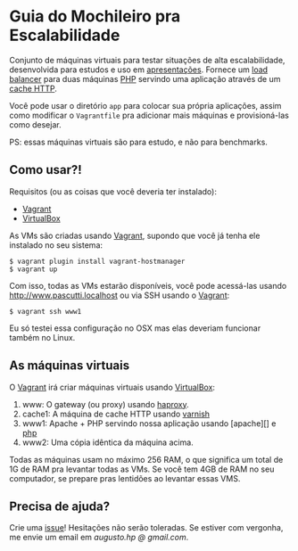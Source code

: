 # Guia do Mochileiro pra Escalabilidade

Conjunto de máquinas virtuais para testar situações de alta escalabilidade, desenvolvida para
estudos e uso em [apresentações][palestra]. Fornece um [load balancer][haproxy] para duas
máquinas [PHP][] servindo uma aplicação através de um [cache HTTP][varnish].

Você pode usar o diretório `app` para colocar sua própria aplicações, assim como modificar
o `Vagrantfile` pra adicionar mais máquinas e provisioná-las como desejar.

PS: essas máquinas virtuais são para estudo, e não para benchmarks.

## Como usar?!

Requisitos (ou as coisas que você deveria ter instalado):

* [Vagrant][]
* [VirtualBox][]

As VMs são criadas usando [Vagrant][], supondo que você já tenha ele instalado no
seu sistema:

    $ vagrant plugin install vagrant-hostmanager
    $ vagrant up

Com isso, todas as VMs estarão disponíveis, você pode acessá-las usando http://www.pascutti.localhost
ou via SSH usando o [Vagrant][]:

    $ vagrant ssh www1

Eu só testei essa configuração no OSX mas elas deveriam funcionar também no Linux.

## As máquinas virtuais

O [Vagrant][] irá criar máquinas virtuais usando [VirtualBox][]:

1. www: O gateway (ou proxy) usando [haproxy][].
1. cache1: A máquina de cache HTTP usando [varnish][]
1. www1: Apache + PHP servindo nossa aplicação usando [apache][] e [php][]
1. www2: Uma cópia idêntica da máquina acima.

Todas as máquinas usam no máximo 256 RAM, o que significa um total de 1G de RAM
pra levantar todas as VMs. Se você tem 4GB de RAM no seu computador, se prepare
pras lentidões ao levantar essas VMS.

## Precisa de ajuda?

Crie uma [issue][]! Hesitações não serão toleradas. Se estiver com vergonha,
me envie um email em *augusto.hp @ gmail.com*.

[issue]: https://github.com/augustohp/palestra-escalabilidade/issues
[virtualbox]: https://www.virtualbox.org/
[palestra]: http://joind.in/talk/view/10239
[vagrant]: http://vagrantup.com
[varnish]: https://www.varnish-cache.org/
[haproxy]: http://haproxy.1wt.eu/
[php]: http://php.net
